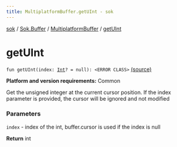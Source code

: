 ```yaml
---
title: MultiplatformBuffer.getUInt - sok
---
```


[sok](../../index.html) / [Sok.Buffer](../index.html) / [MultiplatformBuffer](index.html) / [getUInt](./get-u-int.html)

# getUInt

`fun getUInt(index: `[`Int`](https://kotlinlang.org/api/latest/jvm/stdlib/kotlin/-int/index.html)`? = null): <ERROR CLASS>` [(source)](https://github.com/SeekDaSky/Sok/tree/master/common/sok-common/src/Sok/Buffer/MultiplatformBuffer.kt#L241)

**Platform and version requirements:** Common

Get the unsigned integer at the current cursor position. If the index parameter is provided, the cursor will be ignored and
not modified

### Parameters

`index` - index of the int, buffer.cursor is used if the index is null

**Return**
int

